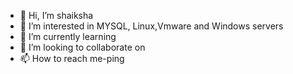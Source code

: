 - 👋 Hi, I’m shaiksha
- 👀 I’m interested in MYSQL, 
 Linux,Vmware  and Windows servers 
- 🌱 I’m currently learning
- 💞️ I’m looking to collaborate on 
- 📫 How to reach me-ping

<!---
Kaizen-All/Kaizen-All is a ✨ unique ✨ repository because its `README.md` (this file) appears on your GitHub profile.
You can click the Preview link to take a look at your changes.
--->
